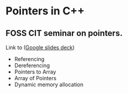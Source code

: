# Pointers in C++
## FOSS CIT seminar on pointers.
Link to ([Google slides deck](https://docs.google.com/presentation/d/1taRrvskU3cXsvV65C2b1jEq9jCnFgV_xn5ZzvO6wnuk/edit?usp=sharing))
* Referencing
* Dereferencing
* Pointers to Array
* Array of Pointers
* Dynamic memory allocation

